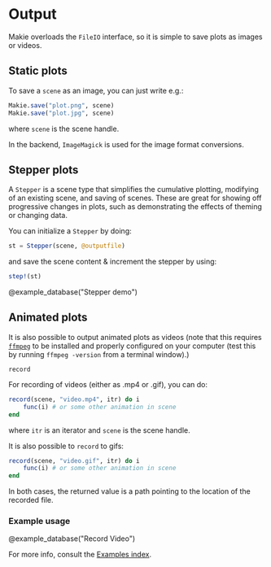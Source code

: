 # Output

Makie overloads the `FileIO` interface, so it is simple to save plots as images or videos.


## Static plots

To save a `scene` as an image, you can just write e.g.:

```julia
Makie.save("plot.png", scene)
Makie.save("plot.jpg", scene)
```

where `scene` is the scene handle.

In the backend, `ImageMagick` is used for the image format conversions.

## Stepper plots

A `Stepper` is a scene type that simplifies the cumulative plotting, modifying of an existing scene, and saving of scenes.
These are great for showing off progressive changes in plots, such as demonstrating the effects of theming or changing data.

You can initialize a `Stepper` by doing:

```julia
st = Stepper(scene, @outputfile)
```

and save the scene content & increment the stepper by using:
```julia
step!(st)
```

@example_database("Stepper demo")


## Animated plots

It is also possible to output animated plots as videos (note that this requires [`ffmpeg`](https://ffmpeg.org/) to be installed and properly configured on your computer (test this by running `ffmpeg -version` from a terminal window).)

```@docs
record
```

For recording of videos (either as .mp4 or .gif), you can do:
```julia
record(scene, "video.mp4", itr) do i
    func(i) # or some other animation in scene
end
```

where `itr` is an iterator and `scene` is the scene handle.

It is also possible to `record` to gifs:
```julia
record(scene, "video.gif", itr) do i
    func(i) # or some other animation in scene
end
```

In both cases, the returned value is a path pointing to the location of the recorded file.


### Example usage

@example_database("Record Video")

For more info, consult the [Examples index](@ref).
